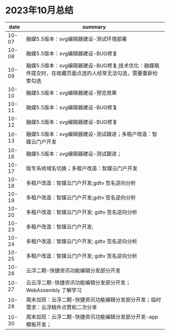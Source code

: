 # 2023年10月总结

|date|summary|
| - | - |
| 10-07 | 融媒5.5版本：svg编辑器建设-测试环境部署|
| 10-08 | 融媒5.5版本：svg编辑器建设-BUG修复|
| 10-09 | 融媒5.5版本：svg编辑器建设-BUG修复;技术优化：融媒稿件提交时，在收藏页面点选的人经常无法勾选，需要重新检索勾选|
| 10-10 | 融媒5.5版本：svg编辑器建设-预览效果|
| 10-11 | 融媒5.5版本：svg编辑器建设-BUG修复|
| 10-12 | 融媒5.5版本：svg编辑器建设-BUG修复|
| 10-13 | 融媒5.5版本：svg编辑器建设-测试跟进；多租户改造：智媒云门户开发|
| 10-16 | 融媒5.5版本：svg编辑器建设-测试跟进；|
| 10-17 | 版专系统域名切换；多租户改造：智媒云门户开发|
| 10-18 | 多租户改造：智媒云门户开发;gdtv 签名逆向分析|
| 10-19 | 多租户改造：智媒云门户开发;gdtv 签名逆向分析|
| 10-20 | 多租户改造：智媒云门户开发; gdtv 签名逆向分析|
| 10-23 | 多租户改造：智媒云门户开发; |
| 10-24 | 多租户改造：智媒云门户开发; gdtv 签名逆向分析|
| 10-25 | 多租户改造：智媒云门户开发; gdtv 签名逆向分析|
| 10-26 | 云浮二期-快捷资讯功能编辑分发部分开发|
| 10-27 | 云云浮二期-快捷资讯功能编辑分发部分开发；WebAssembly 了解学习|
| 10-28 | 周末加班：云浮二期-快捷资讯功能编辑分发部分开发；临时需求：云浮稿件点赞和二次分享|
| 10-30 | 周末加班：云浮二期-快捷资讯功能编辑分发部分开发-app模板开发；|
